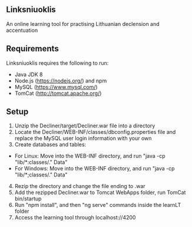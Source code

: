 ## Linksniuoklis 
An online learning tool for practising Lithuanian declension and accentuation

## Requirements

Linksniuoklis requires the following to run:

- Java JDK 8
- Node.js (https://nodejs.org/) and npm
- MySQL (https://www.mysql.com/)
- TomCat (http://tomcat.apache.org/)

## Setup

1. Unzip the Decliner/target/Decliner.war file into a directory
2. Locate the Decliner/WEB-INF/classes/dbconfig.properties file and replace the MySQL user login information with your own
3. Create databases and tables:
  * For Linux: Move into the WEB-INF directory, and run "java -cp "lib/*:classes/." Data"
  * For Windows: Move into the WEB-INF directory, and run "java -cp "lib/*;classes/." Data"
4. Rezip the directory and change the file ending to .war
5. Add the rezipped Decliner.war to Tomcat WebApps folder, run TomCat bin/startup
6. Run "npm install", and then "ng serve" commands inside the learnLT folder
5. Access the learning tool through localhost://4200
